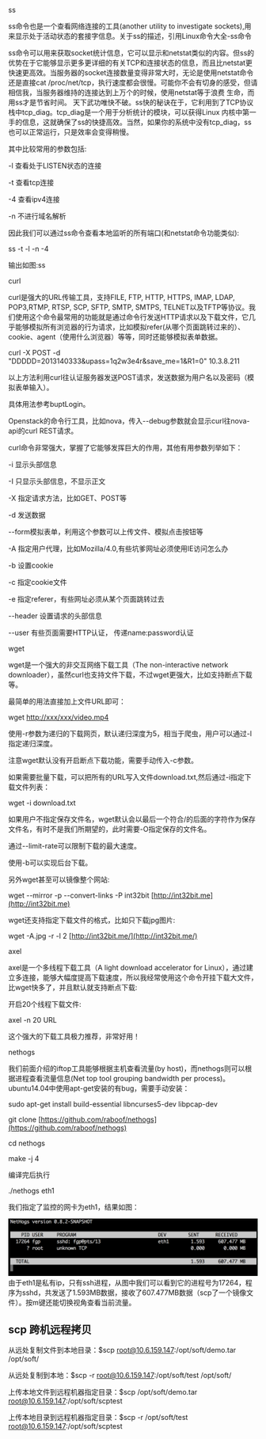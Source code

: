 ss

ss命令也是一个查看网络连接的工具\(another utility to investigate sockets\),用来显示处于活动状态的套接字信息。关于ss的描述，引用Linux命令大全-ss命令

ss命令可以用来获取socket统计信息，它可以显示和netstat类似的内容。但ss的优势在于它能够显示更多更详细的有关TCP和连接状态的信息，而且比netstat更快速更高效。当服务器的socket连接数量变得非常大时，无论是使用netstat命令还是直接cat /proc/net/tcp，执行速度都会很慢。可能你不会有切身的感受，但请相信我，当服务器维持的连接达到上万个的时候，使用netstat等于浪费 生命，而用ss才是节省时间。 天下武功唯快不破。ss快的秘诀在于，它利用到了TCP协议栈中tcp\_diag。tcp\_diag是一个用于分析统计的模块，可以获得Linux 内核中第一手的信息，这就确保了ss的快捷高效。当然，如果你的系统中没有tcp\_diag，ss也可以正常运行，只是效率会变得稍慢。

其中比较常用的参数包括:

-l 查看处于LISTEN状态的连接

-t 查看tcp连接

-4 查看ipv4连接

-n 不进行域名解析

因此我们可以通过ss命令查看本地监听的所有端口\(和netstat命令功能类似\):

ss  -t -l -n -4

输出如图:ss

curl

curl是强大的URL传输工具，支持FILE, FTP, HTTP, HTTPS, IMAP, LDAP, POP3,RTMP, RTSP, SCP, SFTP, SMTP, SMTPS, TELNET以及TFTP等协议。我们使用这个命令最常用的功能就是通过命令行发送HTTP请求以及下载文件，它几乎能够模拟所有浏览器的行为请求，比如模拟refer\(从哪个页面跳转过来的）、cookie、agent（使用什么浏览器）等等，同时还能够模拟表单数据。

curl -X POST -d "DDDDD=2013140333&upass=1q2w3e4r&save\_me=1&R1=0" 10.3.8.211

以上方法利用curl往认证服务器发送POST请求，发送数据为用户名以及密码（模拟表单输入）。

具体用法参考buptLogin。

Openstack的命令行工具，比如nova，传入--debug参数就会显示curl往nova-api的curl REST请求。

curl命令非常强大，掌握了它能够发挥巨大的作用，其他有用参数列举如下：

-i 显示头部信息

-I 只显示头部信息，不显示正文

-X 指定请求方法，比如GET、POST等

-d 发送数据

--form模拟表单，利用这个参数可以上传文件、模拟点击按钮等

-A 指定用户代理，比如Mozilla/4.0,有些坑爹网址必须使用IE访问怎么办

-b 设置cookie

-c 指定cookie文件

-e 指定referer，有些网址必须从某个页面跳转过去

--header 设置请求的头部信息

--user 有些页面需要HTTP认证， 传递name:password认证

wget

wget是一个强大的非交互网络下载工具（The non-interactive network downloader），虽然curl也支持文件下载，不过wget更强大，比如支持断点下载等。

最简单的用法直接加上文件URL即可：

wget [http://xxx/xxx/video.mp4](http://xxx/xxx/video.mp4)

使用-r参数为递归的下载网页，默认递归深度为5，相当于爬虫，用户可以通过-l指定递归深度。

注意wget默认没有开启断点下载功能，需要手动传入-c参数。

如果需要批量下载，可以把所有的URL写入文件download.txt,然后通过-i指定下载文件列表：

wget -i download.txt

如果用户不指定保存文件名，wget默认会以最后一个符合/的后面的字符作为保存文件名，有时不是我们所期望的，此时需要-O指定保存的文件名。

通过--limit-rate可以限制下载的最大速度。

使用-b可以实现后台下载。

另外wget甚至可以镜像整个网站:

wget --mirror -p --convert-links -P int32bit [http://int32bit.me](http://int32bit.me)

wget还支持指定下载文件的格式，比如只下载jpg图片:

wget -A.jpg -r -l 2 [http://int32bit.me/](http://int32bit.me/)

axel

axel是一个多线程下载工具（A light download accelerator for Linux），通过建立多连接，能够大幅度提高下载速度，所以我经常使用这个命令开挂下载大文件，比wget快多了，并且默认就支持断点下载:

开启20个线程下载文件:

axel -n 20 URL

这个强大的下载工具极力推荐，非常好用！

nethogs

我们前面介绍的iftop工具能够根据主机查看流量\(by host\)，而nethogs则可以根据进程查看流量信息\(Net top tool grouping bandwidth per process\)。ubuntu14.04中使用apt-get安装的有bug，需要手动安装：

sudo apt-get install build-essential libncurses5-dev libpcap-dev

git clone [https://github.com/raboof/nethogs](https://github.com/raboof/nethogs)

cd nethogs

make -j 4

编译完后执行

./nethogs eth1

我们指定了监控的网卡为eth1，结果如图：

![](/assets/importss.png)由于eth1是私有ip，只有ssh进程，从图中我们可以看到它的进程号为17264，程序为sshd，共发送了1.593MB数据，接收了607.477MB数据（scp了一个镜像文件）。按m键还能切换视角查看当前流量。

## scp 跨机远程拷贝

从远处复制文件到本地目录：$scp root@10.6.159.147:/opt/soft/demo.tar /opt/soft/

从远处复制到本地：$scp -r root@10.6.159.147:/opt/soft/test /opt/soft/

上传本地文件到远程机器指定目录：$scp /opt/soft/demo.tar root@10.6.159.147:/opt/soft/scptest

上传本地目录到远程机器指定目录：$scp -r /opt/soft/test root@10.6.159.147:/opt/soft/scptest

